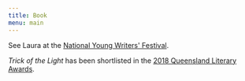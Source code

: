 ```yaml
---
title: Book
menu: main
---
```


See Laura at the [National Young Writers' Festival](https://youngwritersfestival.org/artists/laura-elvery/).

_Trick of the Light_ has been shortlisted in the [2018 Queensland Literary Awards](http://www.qldliteraryawards.org.au/about/2018-shortlists).
